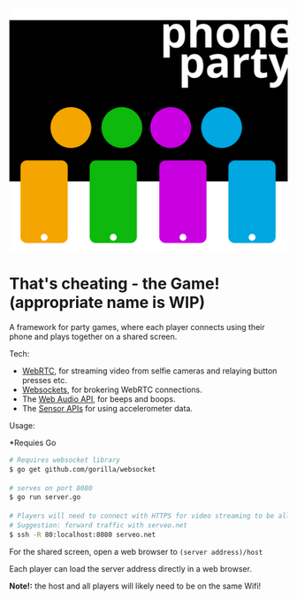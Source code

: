 ![Phone Party logo](logo.svg)

# That's cheating - the Game! (appropriate name is WIP)

A framework for party games, where each player connects using their phone and plays together on a shared screen.

Tech:

- [WebRTC](https://developer.mozilla.org/en-US/docs/Web/API/WebRTC_API), for streaming video from selfie cameras and relaying button presses etc.
- [Websockets](https://developer.mozilla.org/en-US/docs/Web/API/WebSockets_API), for brokering WebRTC connections.
- The [Web Audio API](https://developer.mozilla.org/en-US/docs/Web/API/Web_Audio_API), for beeps and boops.
- The [Sensor APIs](https://developer.mozilla.org/en-US/docs/Web/API/Sensor_APIs) for using accelerometer data.

Usage:

*Requies Go

```bash
# Requires websocket library
$ go get github.com/gorilla/websocket

# serves on port 8080
$ go run server.go

# Players will need to connect with HTTPS for video streaming to be allowed.
# Suggestion: forward traffic with serveo.net
$ ssh -R 80:localhost:8080 serveo.net
```

For the shared screen, open a web browser to `(server address)/host`

Each player can load the server address directly in a web browser.

**Note!:** the host and all players will likely need to be on the same Wifi!
